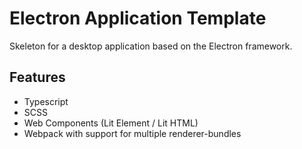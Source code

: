 # Electron Application Template

Skeleton for a desktop application based on the Electron framework.

## Features
- Typescript
- SCSS
- Web Components (Lit Element / Lit HTML)
- Webpack with support for multiple renderer-bundles
